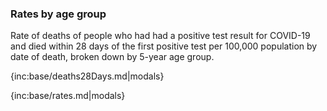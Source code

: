 ### Rates by age group 

Rate of deaths of people who had had a positive test result for COVID-19 and died within 28 days of the first positive test per 100,000 population by date of death, broken down by 5-year age group.

{inc:base/deaths28Days.md|modals}

{inc:base/rates.md|modals}
